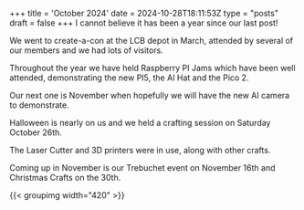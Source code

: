 +++
title = 'October 2024'
date = 2024-10-28T18:11:53Z
type = "posts"
draft = false
+++
I cannot believe it has been a year since our last post!

We went to create-a-con at the LCB depot in March, attended by several of our members and we had lots of visitors.

Throughout the year we have held Raspberry PI Jams which have been well attended, demonstrating the new PI5, the AI
Hat and the Pico 2.

Our next one is November when hopefully we will have the new AI camera to demonstrate.

Halloween is nearly on us and we held a crafting session on Saturday October 26th.

The Laser Cutter and 3D printers were in use, along with other crafts.

Coming up in November is our Trebuchet event on November 16th and Christmas Crafts on the 30th.

{{< groupimg width="420" >}}
